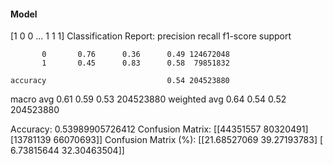 #### Model
[1 0 0 ... 1 1 1]
Classification Report:
              precision    recall  f1-score   support

           0       0.76      0.36      0.49 124672048
           1       0.45      0.83      0.58  79851832

    accuracy                           0.54 204523880
   macro avg       0.61      0.59      0.53 204523880
weighted avg       0.64      0.54      0.52 204523880

Accuracy: 0.53989905726412
Confusion Matrix:
[[44351557 80320491]
 [13781139 66070693]]
Confusion Matrix (%):
[[21.68527069 39.27193783]
 [ 6.73815644 32.30463504]]
